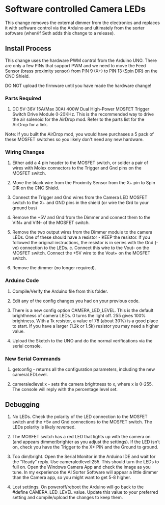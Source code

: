 # Software controlled Camera LEDs

This change removes the external dimmer from the electronics and replaces it with software control via the Arduino and ultimately from the sorter software (when/if Seth adds this change to a release).

## Install Process

This change uses the hardware PWM control from the Arduino UNO.  There are only a few PINs that support PWM and we need to move the Feed Sensor (brass proximity sensor) from PIN 9 (X+) to PIN 13 (Spin DIR) on the CNC Shield.

DO NOT upload the firmware until you have made the hardware change!

### Parts Required

1.  DC 5V-36V 15A(Max 30A) 400W Dual High-Power MOSFET Trigger Switch Drive Module 0-20KHz.  This is the recommended way to drive the air solenoid for the AirDrop mod.  Refer to the parts list for the AirDrop for a link.

Note: If you built the AirDrop mod, you would have purchases a 5 pack of these MOSFET switches so you likely don't need any new hardware.

### Wiring Changes

1.  Either add a 4 pin header to the MOSFET switch, or solder a pair of wires with Molex connectors to the Trigger and Gnd pins on the MOSFET switch. 

2.  Move the black wire from the Proximity Sensor from the X+ pin to Spin DIR on the CNC Shield.

3.  Connect the Trigger and Gnd wires from the Camera LED MOSFET switch to the X+ and GND pins in the shield (or wire the Grd to your ground bus)

4.  Remove the +5V and Gnd from the Dimmer and connect them to the VIN+ and VIN- of the MOSFET switch.

5.  Remove the two output wires from the Dimmer module to the camera LEDs. One of these should have a resistor - KEEP the resistor. If you followed the original instructions, the resistor is in series with the Gnd (-ve) connection to the LEDs.
c.	Connect this wire to the Vout- on the MOSFET switch.  Connect the +5V wire to the Vout+ on the MOSFET switch.

3.  Remove the dimmer (no longer required).

### Arduino Code

1.  Compile/Verify the Arduino file from this folder.

2.  Edit any of the config changes you had on your previous code.  

3.  There is a new config option CAMERA_LED_LEVEL.  This is the default brighthness of camera LEDs.  0 turns the light off.  255 gives 100% brightness.  With a 1k resistor, a value of 78 (about 30%) is a good place to start.  If you have a larger (1.2k or 1.5k) resistor you may need a higher value.

4.  Upload the Sketch to the UNO and do the normal verifications via the serial console.

### New Serial Commands

1.  getconfig - returns all the configuration parameters, including the new cameraLEDLevel.

2.  cameraledlevel:x - 	sets the camera brightness to x, where x is 0-255.  The console will reply with the percentage level set.
	
## Debugging

1.  No LEDs.  Check the polarity of the LED connection to the MOSFET switch and the +5v and Gnd connections to the MOSFET switch.  The LEDs polarity is likely reversed.

2.  The MOSFET switch has a red LED that lights up with the camera on (and appears dimmer/brighter as you adjust the settings).  If the LED isn't on, check you have the Trigger to the X+ PIN and the Ground to ground.

3.  Too dim/bright.  Open the Serial Monitor in the Arduino IDE and wait for the "Ready" reply.  Use cameraledlevel:255.  This should turn the LEDs to full on.  Open the Windows Camera App and check the image as you tune.  In my experience the AI Sorter Software will appear a little dimmer than the Camera app, so you might want to get 5-8 higher.

4.  Lost settings.  On poweroff/reboot the Arduino will go back to the #define CAMERA_LED_LEVEL value.  Update this value to your preferred setting and compile/upload the changes to keep them. 
